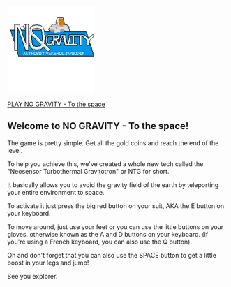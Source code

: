 <img src="./assets/tilesets/logo.png" />

[PLAY NO GRAVITY - To the space](https://mariusvnh.itch.io/no-gravity)

## Welcome to NO GRAVITY - To the space!

The game is pretty simple. Get all the gold coins and reach the end of the level.
  
To help you achieve this, we've created a whole new tech called the "Neosensor Turbothermal Gravitotron" or NTG for short.

It basically allows you to avoid the gravity field of the earth by teleporting your entire environment to space.

To activate it just press the big red button on your suit, AKA the E button on your keyboard.

To move around, just use your feet or you can use the little buttons on your gloves, otherwise known as the A and D buttons on your keyboard. (if you're using a French keyboard, you can also use the Q button).

Oh and don't forget that you can also use the SPACE button to get a little boost in your legs and jump!

See you explorer.
